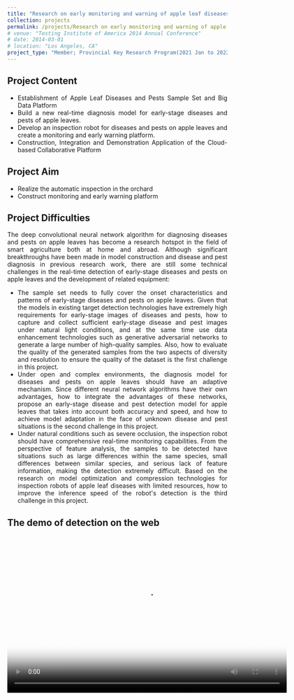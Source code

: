 ```yaml
---
title: "Research on early monitoring and warning of apple leaf diseases and development of inspection equipment based on artificial intelligence"
collection: projects
permalink: /projects/Research on early monitoring and warning of apple leaf diseases and development of inspection equipment based on artificial intelligence
# venue: "Testing Institute of America 2014 Annual Conference"
# date: 2014-03-01
# location: "Los Angeles, CA"
project_type: "Member; Provincial Key Research Program(2021 Jan to 2022 Dec)"
---
```


<h2>Project Content</h2>
<ul style="text-align: justify;">
<li>Establishment of Apple Leaf Diseases and Pests Sample Set and Big Data Platform</li>
<li>Build a new real-time diagnosis model for early-stage diseases and pests of apple leaves.</li>
<li>Develop an inspection robot for diseases and pests on apple leaves and create a monitoring and early warning platform.</li>
<li>Construction, Integration and Demonstration Application of the Cloud-based Collaborative Platform</li>
</ul>

<style>
.page__content p, .page__content li {
    text-align: justify !important;
}
</style>

<h2>Project Aim</h2>
<ul style="text-align: justify;">
<li>Realize the automatic inspection in the orchard</li>
<li>Construct monitoring and early warning platform</li>
</ul>

<h2>Project Difficulties</h2>
<p style="text-align: justify;">The deep convolutional neural network algorithm for diagnosing diseases and pests on apple leaves has become a research hotspot in the field of smart agriculture both at home and abroad. Although significant breakthroughs have been made in model construction and disease and pest diagnosis in previous research work, there are still some technical challenges in the real-time detection of early-stage diseases and pests on apple leaves and the development of related equipment:</p>
<ul style="text-align: justify;">
<li>The sample set needs to fully cover the onset characteristics and patterns of early-stage diseases and pests on apple leaves. Given that the models in existing target detection technologies have extremely high requirements for early-stage images of diseases and pests, how to capture and collect sufficient early-stage disease and pest images under natural light conditions, and at the same time use data enhancement technologies such as generative adversarial networks to generate a large number of high-quality samples. Also, how to evaluate the quality of the generated samples from the two aspects of diversity and resolution to ensure the quality of the dataset is the first challenge in this project.</li>
<li>Under open and complex environments, the diagnosis model for diseases and pests on apple leaves should have an adaptive mechanism. Since different neural network algorithms have their own advantages, how to integrate the advantages of these networks, propose an early-stage disease and pest detection model for apple leaves that takes into account both accuracy and speed, and how to achieve model adaptation in the face of unknown disease and pest situations is the second challenge in this project.</li>
<li>Under natural conditions such as severe occlusion, the inspection robot should have comprehensive real-time monitoring capabilities. From the perspective of feature analysis, the samples to be detected have situations such as large differences within the same species, small differences between similar species, and serious lack of feature information, making the detection extremely difficult. Based on the research on model optimization and compression technologies for inspection robots of apple leaf diseases with limited resources, how to improve the inference speed of the robot's detection is the third challenge in this project.</li>
</ul>

## The demo of detection on the web

<div style="text-align: center;">
  <video width="640" height="360" controls 
         poster="http://zhuxy-USTC.github.io/images/apple_disease_thumbnail.jpg" 
         style="display: block; margin: auto;">
    <source src="http://zhuxy-USTC.github.io/videos/apple_disease_detection_web.mp4" type="video/mp4">
    Your browser does not support the video tag.
  </video>
</div>
